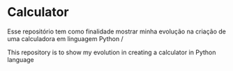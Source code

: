 # Calculator
Esse repositório tem como finalidade mostrar  minha evolução na criação de uma calculadora em linguagem Python / 

This repository is to show my evolution in creating a calculator in Python language
